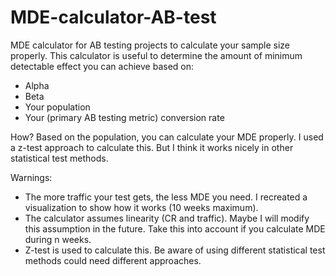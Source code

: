 # MDE-calculator-AB-test
MDE calculator for AB testing projects to calculate your sample size properly.
This calculator is useful to determine the amount of minimum detectable effect you can achieve based on:

- Alpha
- Beta
- Your population
- Your (primary AB testing metric) conversion rate

How? Based on the population, you can calculate your MDE properly. I used a z-test approach to calculate this. But I think it works nicely in other statistical test methods.

Warnings:

- The more traffic your test gets, the less MDE you need. I recreated a visualization to show how it works (10 weeks maximum).
- The calculator assumes linearity (CR and traffic). Maybe I will modify this assumption in the future. Take this into account if you calculate MDE during n weeks.
- Z-test is used to calculate this. Be aware of using different statistical test methods could need different approaches.
